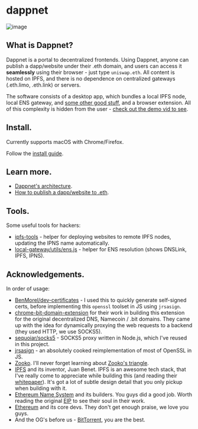 dappnet
=======

![image](https://user-images.githubusercontent.com/584141/190630673-3aea2cd3-0f41-46d3-a06a-84c1f7da3e1b.png)

## What is Dappnet?

Dappnet is a portal to decentralized frontends. Using Dappnet, anyone can publish a dapp/website under their .eth domain, and users can access it **seamlessly** using their browser - just type `uniswap.eth`. All content is hosted on IPFS, and there is no dependence on centralized gateways (.eth.limo, .eth.link) or servers.

The software consists of a desktop app, which bundles a local IPFS node, local ENS gateway, and [some other good stuff](./DESIGN.md), and a browser extension. All of this complexity is hidden from the user - [check out the demo vid to see](https://i.imgur.com/EWdEqeZ.mp4).

## Install.

Currently supports macOS with Chrome/Firefox.

Follow the [install guide](https://gist.github.com/liamzebedee/b7f71f5006ffeb4580c64f8767568c59).

## Learn more.

 - [Dappnet's architecture](./DESIGN.md).
 - [How to publish a dapp/website to .eth](https://gist.github.com/liamzebedee/53e355430941d9c79b7b5541298801db).

## Tools.

Some useful tools for hackers:

 - [ipfs-tools](./ipfs-tools/) - helper for deploying websites to remote IPFS nodes, updating the IPNS name automatically.
 - [local-gateway/utils/ens.js](./local-gateway/utils/ens.js) - helper for ENS resolution (shows DNSLink, IPFS, IPNS).

## Acknowledgements.

In order of usage:

 - [BenMorel/dev-certificates](https://github.com/BenMorel/dev-certificates) - I used this to quickly generate self-signed certs, before implementing this `openssl` toolset in JS using `jrsasign`.
 - [chrome-bit-domain-extension](https://github.com/Tagide/chrome-bit-domain-extension.git) for their work in building this extension for the original decentralized DNS, Namecoin / .bit domains. They came up with the idea for dynamically proxying the web requests to a backend (they used HTTP, we use SOCKS5).
 - [sequoiar/socks5](https://github.com/sequoiar/socks5) - SOCKS5 proxy written in Node.js, which I've reused in this project.
 - [jrsasign](https://github.com/kjur/jsrsasign) - an absolutely cooked reimplementation of most of OpenSSL in JS.
 - [Zooko](https://en.wikipedia.org/wiki/Zooko_Wilcox-O%27Hearn). I'll never forget learning about [Zooko's triangle](https://en.wikipedia.org/wiki/Zooko%27s_triangle).
 - [IPFS](https://docs.ipfs.io/) and its inventor, Juan Benet. IPFS is an awesome tech stack, that I've really come to appreciate while building this (and reading their [whitepaper](https://raw.githubusercontent.com/ipfs/ipfs/master/papers/ipfs-cap2pfs/ipfs-p2p-file-system.pdf)). It's got a lot of subtle design detail that you only pickup when building with it.
 - [Ethereum Name System](https://docs.ens.domains/) and its builders. You guys did a good job. Worth reading the original [EIP](https://eips.ethereum.org/EIPS/eip-137) to see their soul in their work.
 - [Ethereum](https://ethereum.org) and its core devs. They don't get enough praise, we love you guys.
 - And the OG's before us - [BitTorrent](https://en.wikipedia.org/wiki/BitTorrent), you are the best.

